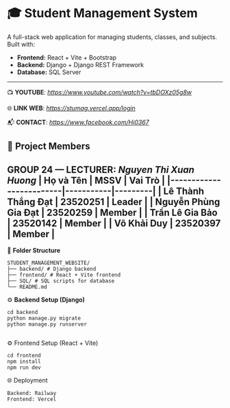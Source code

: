 # 🎓 Student Management System

A full-stack web application for managing students, classes, and subjects. 
Built with:

- **Frontend:** React + Vite + Bootstrap
- **Backend:** Django + Django REST Framework
- **Database:** SQL Server
---
📺 **YOUTUBE**: _https://www.youtube.com/watch?v=tbDOXz05g8w_

🌐 **LINK WEB**: _https://stumag.vercel.app/login_

📬 **CONTACT**: _https://www.facebook.com/Hi0367_


## 👥 Project Members
**GROUP 24** — **LECTURER**: *Nguyen Thi Xuan Huong*
| Họ và Tên               | MSSV      | Vai Trò |
|-------------------------|-----------|---------|
| Lê Thành Thắng Đạt      | 23520251  | Leader  |
| Nguyễn Phùng Gia Đạt    | 23520259  | Member  |
| Trần Lê Gia Bảo         | 23520142  | Member  |
| Võ Khải Duy             | 23520397  | Member  |
---


 📂 **Folder Structure**
```
STUDENT_MANAGEMENT_WEBSITE/
├── backend/ # Django backend
├── frontend/ # React + Vite frontend
├── SQL/ # SQL scripts for database
└── README.md 

```
⚙️ **Backend Setup (Django)**

```
cd backend
python manage.py migrate
python manage.py runserver


```
⚙️ Frontend Setup (React + Vite)
```
cd frontend
npm install
npm run dev
```


🌐 Deployment
```
Backend: Railway
Frontend: Vercel
```

